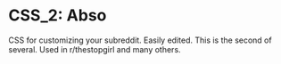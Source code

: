 CSS_2: Abso
=====

CSS for customizing your subreddit. Easily edited. This is the second of several. Used in r/thestopgirl and many others.
